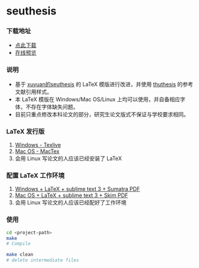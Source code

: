 # seuthesis

### 下载地址
* [点此下载](https://github.com/SimonZYC/seuthesis/releases)
* [在线预览](https://github.com/SimonZYC/seuthesis/blob/master/main.pdf)



### 说明
* 基于 [xuyuan的seuthesis](https://github.com/xuyuan/seuthesis) 的 LaTeX 模版进行改进，并使用 [thuthesis](https://github.com/xueruini/thuthesis) 的参考文献引用样式。
* 本 LaTeX 模版在 Windows/Mac OS/Linux 上均可以使用，并自备相应字体，不存在字体缺失问题。
* 目前只重点修改本科论文的部分，研究生论文版式不保证与学校要求相同。

### LaTeX 发行版
1. [Windows - Texlive](https://mirrors.tuna.tsinghua.edu.cn/CTAN/systems/texlive/Images/)
2. [Mac OS - MacTex](https://tug.org/mactex/)
3. 会用 Linux 写论文的人应该已经安装了 LaTeX

### 配置 LaTeX 工作环境
1. [Windows + LaTeX + sublime text 3 + Sumatra PDF](http://www.360doc.com/content/14/0517/19/9206388_378573988.shtml)
2. [Mac OS + LaTeX + sublime text 3 + Skim PDF](https://www.zhihu.com/question/23918126)
3. 会用 Linux 写论文的人应该已经配好了工作环境

### 使用
```bash
cd <project-path>
make
# Compile

make clean
# delete intermediate files
```

